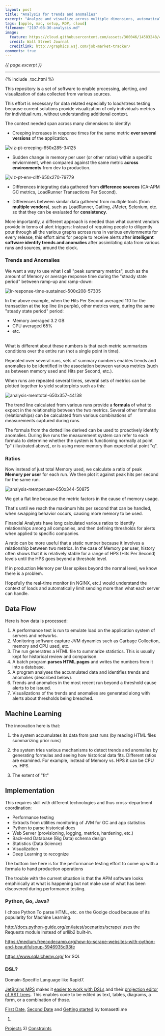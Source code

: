 ```yaml
---
layout: post
title: "Analysis for trends and anomalies"
excerpt: "Analyze and visualize across multiple dimensions, automatically"
tags: [apple, mac, setup, RDP, cloud]
filename: "2107-08-30-analysis.md"
image:
  feature: https://cloud.githubusercontent.com/assets/300046/14583248/4b20c578-03d9-11e6-8f7a-c860b666bc73.jpg
  credit: Wall Street Journal
  creditlink: http://graphics.wsj.com/job-market-tracker/
comments: true
---
```

<i>{{ page.excerpt }}</i>
<hr />

{% include _toc.html %}

This repository is a set of software to enable processing, alerting, and visualization of data collected from various sources.

This effort is necessary for data related especially to load/stress testing because current solutions provide visualization of only individuals metrics for individual runs, without understanding additional context.

The context needed span across many dimensions to identify:

   * Creeping increases in response times for the same metric <strong>over several versions</strong> of the application.

   ![viz-pt-creeping-650x285-34125](https://user-images.githubusercontent.com/300046/30036662-8fa637d2-9172-11e7-8286-6e0fa3332fe0.jpg)

   * Sudden change in memory per user (or other ratios) within a specific enviornment, when compared against the same metric <strong>across environments</strong> from dev to production.

   ![viz-pt-env-diff-650x270-79779](https://user-images.githubusercontent.com/300046/30036768-575287fe-9173-11e7-8b2c-12eb72ada985.jpg)

   * Differences integrating data gathered from <strong>difference sources</strong> (CA-APM GC metrics, LoadRunner Transactions Per Second).

   * Differences between similar data gathered from multiple tools (from <strong>multiple vendors</strong>), such as LoadRunner, Gatling, JMeter, Selenium, etc. so that they can be evaluated for <strong>consistency</strong>.

More importantly, a different approach is needed than what current vendors provide in terms of alert triggers:  Instead of requiring people to diligently pour through all the various graphs across runs in various enviornments for every release, this effort aims for people to receive alerts after <strong>intelligent software identify trends and anomalies</strong> after assimilating data from various runs and sources, around the clock.

### Trends and Anomalies 

We want a way to use what I call "peak summary metrics", such as the amount of Memory or average response time during the "steady state period" between ramp-up and ramp-down:

   ![lr-response-time-sustained-500x208-57305](https://user-images.githubusercontent.com/300046/30041772-0d2266ae-91aa-11e7-9660-76808e9f945f.jpg)

   In the above example, when the Hits Per Second averaged 110 for the transaction at the top line (in purple), other metrics were, during the same "steady state period" period:

   * Memory averaged 3.2 GB
   * CPU averaged 65%
   * etc.
   <br /><br />

   What is different about these numbers is that each metric summarizes conditions over the entire run (not a single point in time).

Repeated over several runs, sets of summary numbers enables trends and anomalies to be identified in the association between various metrics (such as between memory used and Hits per Second, etc.).

When runs are repeated several times, several sets of metrics can be plotted together to yield scatterplots such as this:

   ![analysis-memtotal-650x357-44138](https://user-images.githubusercontent.com/300046/30069450-01e0d892-921e-11e7-9869-830f4fbf1587.jpg)

   The trend line calculated from various runs provide a <strong>formula</strong> of what to expect in the relationship between the two metrics.  Several other formulas (relationships) can be calculated from various combinations of measurements captured during runs.

The formula from the dotted line derived can be used to proactively identify anomalies.  During live runs the measurement system can refer to each formula to determine whether the system is functioning normally at point "p" (illustrated above), or is using more memory than expected at point "q".

### Ratios

Now instead of just total Memory used, we calculate a ratio of peak <strong>Memory per user</strong> for each run.
We then plot it against peak hits per second for the same run.

   ![analysis-memperuser-650x344-50875](https://user-images.githubusercontent.com/300046/30068759-f855f9e4-921b-11e7-8d33-c92eff759901.jpg)

We get a flat line because the metric factors in the cause of memory usage.

That's until we reach the maximum hits per second that can be handled, when swapping behavior occurs, causing more memory to be used. 
   
Financial Analysts have long calculated various ratios to identify relationships among all companies, and then defining thresholds for alerts when applied to specific companies.

A ratio can be more useful that a static number because it involves a relationship between two metrics.
In the case of Memory per user, history often shows that it is relatively stable for a range of HPS (Hits Per Second) levels until the HPS goes beyond a threshold level.

If in production Memory per User spikes beyond the normal level, we know there is a problem.

Hopefully the real-time monitor (in NGINX, etc.) would understand the context of loads and automatically limit sending more than what each server can handle.


## Data Flow

Here is how data is processed:

   1. A performance test is run to emulate load on the application system of servers and networks.
   2. Monitoring software capture JVM dynamics such as Garbage Collection, memory and CPU used, etc.
   3. The run generatres a HTML file to summarize statistics. This is usually kept for historical review and comparison.
   4. A batch program <strong>parses HTML pages</strong> and writes the numbers from it into a database.
   5. A program analyses the accumulated data and identifies trends and anomalies (described below).
   6. Trends and anomalies in the most recent run beyond a threshold cause alerts to be issued.
   7. Visualizations of the trends and anomalies are generated along with alerts about thresholds being breached.


## Machine Learning

The innovation here is that:

   1) the system accumulates its data from past runs (by reading HTML files summarizing prior runs)

   2) the system tries various mechanisms to detect trends and anomalies by generating formulas and seeing how historical data fits. Different ratios are examined. For example, instead of Memory vs. HPS it can be CPU vs. HPS.

   3) The extent of "fit" 


## Implementation

This requires skill with different technologies and thus cross-department coordination:

   * Performance testing
   * Extracts from utilities monitoring of JVM for GC and app statistics
   * Python to parse historical docs
   * Web Server (provisioning, logging, metrics, hardening, etc.)
   * Back-end Database (Big Data) schema design
   * Statistics (Data Science)
   * Visualization
   * Deep Learning to recognize

The bottom line here is for the performance testing effort to come up with a formula to hand production operations

The trouble with the current situation is that the APM software looks emphirically at what is happening but not make use of what has been discovered during performance testing.


### Python, Go, Java?

I chose Python To parse HTML, etc. on the Goolge cloud because of its popularity for Machine Learning.

http://docs.python-guide.org/en/latest/scenarios/scrape/
uses the Requests module instead of urllib2 built-in.

https://medium.freecodecamp.org/how-to-scrape-websites-with-python-and-beautifulsoup-5946935d93fe

https://www.sqlalchemy.org/
for SQL


### DSL?

Domain-Specific Language like Rapid7.

<a target="_blank" href="https://www.jetbrains.com/mps/">JetBrains MPS</a> makes it
<a target="_blank" title="Intro Sep 5, 2017" href="https://www.youtube.com/watch?v=7jck5QBLQeQ">
easier to work with DSLs</a> and their <a target="_blank" href="https://www.youtube.com/watch?v=iN2PflvXUqQ">
projection editor of AST trees</a>.
This enables code to be edited as text, tables, diagrams, a form, or a combination of those. 

<a target="_blank" href="https://www.youtube.com/watch?v=PPU99grx28E">
First Date</a>,
<a target="_blank" href="https://www.youtube.com/watch?v=nydkDBe1tJY">
Second Date</a> and
<a target="_blank" href="https://www.youtube.com/watch?v=I8EEhXJSJYI">
Getting started</a> by tomasetti.me

1) <a target="_blank" href="https://www.youtube.com/watch?v=Uq4o4TCLhCQ">
Projects</a>
3) <a target="_blank" href="https://www.youtube.com/watch?v=t4RG_WoKKfk">
Constraints</a>